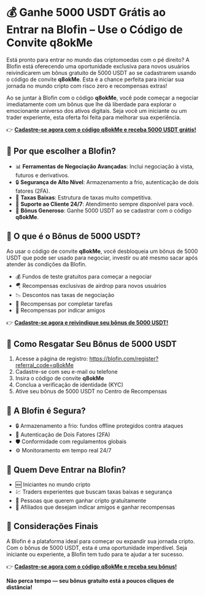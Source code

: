 <h1>💰 Ganhe 5000 USDT Grátis ao Entrar na Blofin – Use o Código de Convite <strong>q8okMe</strong></h1>
  <p>Está pronto para entrar no mundo das criptomoedas com o pé direito? A Blofin está oferecendo uma oportunidade exclusiva para novos usuários reivindicarem um bônus gratuito de 5000 USDT ao se cadastrarem usando o código de convite <strong>q8okMe</strong>. Esta é a chance perfeita para iniciar sua jornada no mundo cripto com risco zero e recompensas extras!</p>
  <p>Ao se juntar à Blofin com o código <strong>q8okMe</strong>, você pode começar a negociar imediatamente com um bônus que lhe dá liberdade para explorar o emocionante universo dos ativos digitais. Seja você um iniciante ou um trader experiente, esta oferta foi feita para melhorar sua experiência.</p>
  <p>👉 <strong><a href="https://blofin.com/register?referral_code=q8okMe">Cadastre-se agora com o código q8okMe e receba 5000 USDT grátis!</a></strong></p>

  

  <h2>🌟 Por que escolher a Blofin?</h2>
  <ul>
    <li>📊 <strong>Ferramentas de Negociação Avançadas</strong>: Inclui negociação à vista, futuros e derivativos.</li>
    <li>🔒 <strong>Segurança de Alto Nível</strong>: Armazenamento a frio, autenticação de dois fatores (2FA).</li>
    <li>💸 <strong>Taxas Baixas</strong>: Estrutura de taxas muito competitiva.</li>
    <li>🏅 <strong>Suporte ao Cliente 24/7</strong>: Atendimento sempre disponível para você.</li>
    <li>🎁 <strong>Bônus Generoso</strong>: Ganhe 5000 USDT ao se cadastrar com o código <strong>q8okMe</strong>.</li>
  </ul>

  

  <h2>🎁 O que é o Bônus de 5000 USDT?</h2>
  <p>Ao usar o código de convite <strong>q8okMe</strong>, você desbloqueia um bônus de 5000 USDT que pode ser usado para negociar, investir ou até mesmo sacar após atender às condições da Blofin.</p>
  <ul>
    <li>💰 Fundos de teste gratuitos para começar a negociar</li>
    <li>🪂 Recompensas exclusivas de airdrop para novos usuários</li>
    <li>📉 Descontos nas taxas de negociação</li>
    <li>🎯 Recompensas por completar tarefas</li>
    <li>🤝 Recompensas por indicar amigos</li>
  </ul>
  <p>👉 <strong><a href="https://blofin.com/register?referral_code=q8okMe">Cadastre-se agora e reivindique seu bônus de 5000 USDT!</a></strong></p>

  

  <h2>📝 Como Resgatar Seu Bônus de 5000 USDT</h2>
  <ol>
    <li>Acesse a página de registro: <a href="https://blofin.com/register?referral_code=q8okMe">https://blofin.com/register?referral_code=q8okMe</a></li>
    <li>Cadastre-se com seu e-mail ou telefone</li>
    <li>Insira o código de convite <strong>q8okMe</strong></li>
    <li>Conclua a verificação de identidade (KYC)</li>
    <li>Ative seu bônus de 5000 USDT no Centro de Recompensas</li>
  </ol>

  

  <h2>🔐 A Blofin é Segura?</h2>
  <ul>
    <li>🔒 Armazenamento a frio: fundos offline protegidos contra ataques</li>
    <li>📲 Autenticação de Dois Fatores (2FA)</li>
    <li>🛡️ Conformidade com regulamentos globais</li>
    <li>⚙️ Monitoramento em tempo real 24/7</li>
  </ul>

 

  <h2>🎯 Quem Deve Entrar na Blofin?</h2>
  <ul>
    <li>🆕 Iniciantes no mundo cripto</li>
    <li>💹 Traders experientes que buscam taxas baixas e segurança</li>
    <li>💸 Pessoas que querem ganhar cripto gratuitamente</li>
    <li>🤝 Afiliados que desejam indicar amigos e ganhar recompensas</li>
  </ul>

  

  <h2>🎉 Considerações Finais</h2>
  <p>A Blofin é a plataforma ideal para começar ou expandir sua jornada cripto. Com o bônus de 5000 USDT, esta é uma oportunidade imperdível. Seja iniciante ou experiente, a Blofin tem tudo para te ajudar a ter sucesso.</p>
  <p>👉 <strong><a href="https://blofin.com/register?referral_code=q8okMe">Cadastre-se agora com o código q8okMe e receba seu bônus!</a></strong></p>
  <p><strong>Não perca tempo — seu bônus gratuito está a poucos cliques de distância!</strong></p>
</body>
</html>
